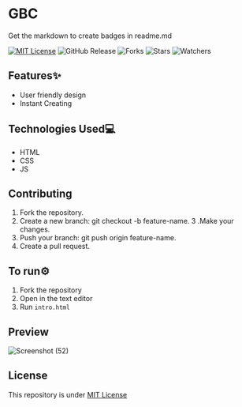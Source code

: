 # GBC
Get the markdown to create badges in readme.md

[![MIT License](https://img.shields.io/badge/License-MIT-green.svg)](https://github.com/Harshit2012/GBCr?tab=MIT-1-ov-file#readme)
![GitHub Release](https://img.shields.io/github/v/release/harshit2012/gbc)
![Forks](https://img.shields.io/github/forks/harshit2012/gbc)
![Stars](https://img.shields.io/github/stars/harshit2012/gbc)
![Watchers](https://img.shields.io/github/watchers/harshit2012/gbc)

## Features✨
- User friendly design
- Instant Creating

## Technologies Used💻
- HTML
- CSS
- JS

## Contributing
1. Fork the repository.
2. Create a new branch: git checkout -b feature-name.
3 .Make your changes.
4. Push your branch: git push origin feature-name.
5. Create a pull request.

## To run⚙️
1. Fork the repository
2. Open in the text editor
3. Run `intro.html`

## Preview
![Screenshot (52)](https://github.com/Harshit2012/GBC/assets/105143145/7bba7625-f804-4584-b3e6-4229a4f5dbdb)

## License
This repository is under [MIT License](https://github.com/Harshit2012/GBC?tab=MIT-1-ov-file)
